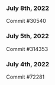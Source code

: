 ### July 8th, 2022

Commit #30540

### July 5th, 2022

Commit #314353


### July 4th, 2022

Commit #72281
